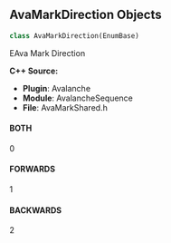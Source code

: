 ## AvaMarkDirection Objects

```python
class AvaMarkDirection(EnumBase)
```

EAva Mark Direction

**C++ Source:**

- **Plugin**: Avalanche
- **Module**: AvalancheSequence
- **File**: AvaMarkShared.h

<a id="unreal.AvaMarkDirection.BOTH"></a>

#### BOTH

0

<a id="unreal.AvaMarkDirection.FORWARDS"></a>

#### FORWARDS

1

<a id="unreal.AvaMarkDirection.BACKWARDS"></a>

#### BACKWARDS

2

<a id="unreal.AvaMarkRole"></a>
